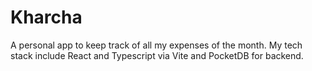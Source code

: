 # Kharcha
A personal app to keep track of all my expenses of the month. My tech stack include React and Typescript via Vite and PocketDB for backend.
